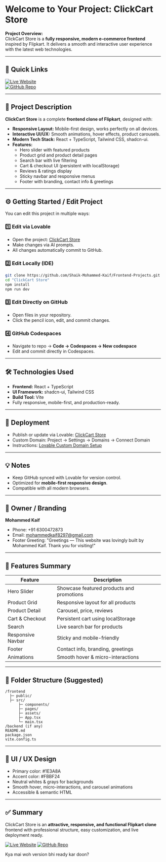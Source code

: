 # Welcome to Your Project: ClickCart Store

**Project Overview:**  
ClickCart Store is a **fully responsive, modern e-commerce frontend** inspired by Flipkart. It delivers a smooth and interactive user experience with the latest web technologies.  

---

## 🔗 Quick Links

[![Live Website](https://img.shields.io/badge/Live%20Website-Visit-blue?style=for-the-badge)](https://flipkart-store-with-mohammed.lovable.app/)  
[![GitHub Repo](https://img.shields.io/badge/GitHub-Repository-black?style=for-the-badge&logo=github)](https://github.com/Shaik-Mohammed-Kaif/Frontend-Projects/tree/main/ClickCart%20Store)  

---

## 📝 Project Description

**ClickCart Store** is a complete **frontend clone of Flipkart**, designed with:  

- **Responsive Layout:** Mobile-first design, works perfectly on all devices.  
- **Interactive UI/UX:** Smooth animations, hover effects, product carousels.  
- **Modern Tech Stack:** React + TypeScript, Tailwind CSS, shadcn-ui.  
- **Features:**  
  - Hero slider with featured products  
  - Product grid and product detail pages  
  - Search bar with live filtering  
  - Cart & checkout UI (persistent with localStorage)  
  - Reviews & ratings display  
  - Sticky navbar and responsive menus  
  - Footer with branding, contact info & greetings  

---

## ⚙️ Getting Started / Edit Project

You can edit this project in multiple ways:

### 1️⃣ Edit via Lovable
- Open the project: [ClickCart Store](https://flipkart-store-with-mohammed.lovable.app/)  
- Make changes via AI prompts.  
- All changes automatically commit to GitHub.

### 2️⃣ Edit Locally (IDE)
```bash
git clone https://github.com/Shaik-Mohammed-Kaif/Frontend-Projects.git
cd "ClickCart Store"
npm install
npm run dev
````

### 3️⃣ Edit Directly on GitHub

* Open files in your repository.
* Click the pencil icon, edit, and commit changes.

### 4️⃣ GitHub Codespaces

* Navigate to repo → **Code → Codespaces → New codespace**
* Edit and commit directly in Codespaces.

---

## 🛠 Technologies Used

* **Frontend:** React + TypeScript
* **UI Framework:** shadcn-ui, Tailwind CSS
* **Build Tool:** Vite
* Fully responsive, mobile-first, and production-ready.

---

## 🚀 Deployment

* Publish or update via Lovable: [ClickCart Store](https://flipkart-store-with-mohammed.lovable.app/)
* Custom Domain: Project → Settings → Domains → Connect Domain
* Instructions: [Lovable Custom Domain Setup](https://docs.lovable.dev/features/custom-domain#custom-domain)

---

## 💡 Notes

* Keep GitHub synced with Lovable for version control.
* Optimized for **mobile-first responsive design**.
* Compatible with all modern browsers.

---

## 📌 Owner / Branding

**Mohammed Kaif**

* Phone: +91 6300472873
* Email: [mohammedkaif8297@gmail.com](mailto:mohammedkaif8297@gmail.com)
* Footer Greeting: "Greetings — This website was lovingly built by Mohammed Kaif. Thank you for visiting!"

---

## 🔖 Features Summary

| Feature           | Description                               |
| ----------------- | ----------------------------------------- |
| Hero Slider       | Showcase featured products and promotions |
| Product Grid      | Responsive layout for all products        |
| Product Detail    | Carousel, price, reviews                  |
| Cart & Checkout   | Persistent cart using localStorage        |
| Search            | Live search bar for products              |
| Responsive Navbar | Sticky and mobile-friendly                |
| Footer            | Contact info, branding, greetings         |
| Animations        | Smooth hover & micro-interactions         |

---

## 📂 Folder Structure (Suggested)

```
/frontend
  ├─ public/
  ├─ src/
      ├─ components/
      ├─ pages/
      ├─ assets/
      ├─ App.tsx
      └─ main.tsx
/backend (if any)
README.md
package.json
vite.config.ts
```

---

## 🎨 UI / UX Design

* Primary color: #1E3A8A
* Accent color: #FBBF24
* Neutral whites & grays for backgrounds
* Smooth hover, micro-interactions, and carousel animations
* Accessible & semantic HTML

---

## ✅ Summary

ClickCart Store is an **attractive, responsive, and functional Flipkart clone** frontend with professional structure, easy customization, and live deployment ready.

[![Live Website](https://img.shields.io/badge/Live%20Website-Visit-blue?style=for-the-badge)](https://flipkart-store-with-mohammed.lovable.app/)
[![GitHub Repo](https://img.shields.io/badge/GitHub-Repository-black?style=for-the-badge\&logo=github)](https://github.com/Shaik-Mohammed-Kaif/Frontend-Projects/tree/main/ClickCart%20Store)  

Kya mai woh version bhi ready kar doon?
```
